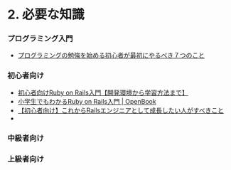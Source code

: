 # 2. 必要な知識

### プログラミング入門
- [プログラミングの勉強を始める初心者が最初にやるべき７つのこと](https://www.sejuku.net/blog/3286#i-18)

### 初心者向け
- [初心者向けRuby on Rails入門【開発環境から学習方法まで】](http://proengineer.internous.co.jp/content/columnfeature/11805)
- [小学生でもわかるRuby on Rails入門 | OpenBook](https://openbook4.me/projects/92)
- [【初心者向け】これからRailsエンジニアとして成長したい人がすべきこと](https://qiita.com/hc0208/items/b646db440438cc2df17e)
- 

### 中級者向け

### 上級者向け

